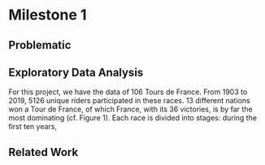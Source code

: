 # Milestone 1

## Problematic

## Exploratory Data Analysis
For this project, we have the data of 106 Tours de France. From 1903 to 2019, 5126 unique riders participated in these races. 13 different nations won a Tour de France, of which France, with its 36 victories, is by far the most dominating (cf. Figure 1). Each race is divided into stages: during the first ten years, 

## Related Work